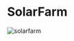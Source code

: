 # SolarFarm

![solarfarm](https://user-images.githubusercontent.com/121312707/229482423-7d75d1cd-9329-4a76-9b8d-59ef1555858b.png)
